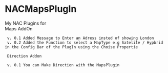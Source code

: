 # NACMapsPlugIn

My NAC Plugins for    
     Maps AddOn

     v. 0.1 Added Message to Enter an Adress insted of showing London
     v. 0.2 Added the Function to select a MapType e.g Satelite / Hypbrid in the Config Bar of the PlugIn using the Choise Propertie

     Direction Addon

     v. 0.1 You can Make Direction with the MapsPlugin
